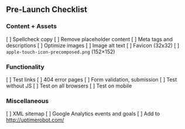 ## Pre-Launch Checklist

### Content + Assets

[ ] Spellcheck copy
[ ] Remove placeholder content
[ ] Meta tags and descriptions
[ ] Optimize images
[ ] Image alt text
[ ] Favicon (32x32)
[ ] `apple-touch-icon-precomposed.png` (152×152)

### Functionality

[ ] Test links
[ ] 404 error pages
[ ] Form validation, submission
[ ] Test without JS
[ ] Test on all browsers
[ ] Test on mobile

### Miscellaneous

[ ] XML sitemap
[ ] Google Analytics events and goals
[ ] Add to <http://uptimerobot.com/>
